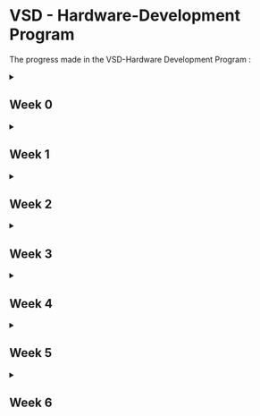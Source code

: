 # VSD - Hardware-Development Program
The progress made in the VSD-Hardware Development Program :
<details>
     <summary>
          <h2 id = 'Week 0'>Week 0</h2>
     </summary>
     Installation in UBUNTU
     <h3>System Information</h3>
     <ol>
          <li>OS: Ubuntu 22.04<br></li>
          <li>RAM: 8 GB<br></li>
          <li>Storage: 40 GB<br></li>
     </ol>
     <h3>Yosys</h3>
     Commands to install Yosys are as follows:
     
     ```
     sudo apt-get update
     git clone https://github.com/YosysHQ/yosys.git
     cd yosys
     sudo apt install make
     sudo apt-get install build-essential clang bison flex \
               libreadline-dev gawk tcl-dev libffi-dev git \
               graphviz xdot pkg-config python3 libboost-system-dev \
               libboost-python-dev libboost-filesystem-dev zlib1g-dev
     make config-gcc
     make 
     sudo make install
     ```

Successful installation of Yosys:
![yosys](https://github.com/SRINETHIR/Hardware-Design/assets/141196086/e9448497-7562-479f-b50e-dd6982d35ef0) 

<h3>GTKWave</h3>
Commands to install GTKWave are as follows:

```
sudo apt-get update
sudo apt install gtkwave
```

Successful installation of Gtkwave:
![GTKwave](https://github.com/SRINETHIR/Hardware-Design/assets/141196086/8808c5c5-11b5-448b-956a-29be9d0e0950)


<h3>iverilog</h3>
Commands to install iverilog are as follows:

```
sudo apt-get update
sudo apt-get install iverilog
```

Successful installation of iverilog:
![iverilog](https://github.com/SRINETHIR/Hardware-Design/assets/141196086/5835b475-6784-426a-aefa-0f1f47c2b5b8)

</details>

<details>
     <summary>
          <h2 id = 'Week 1'>Week 1</h2>
     </summary>
     <h3>Day 1</h3>
     
____

Stimulation of a 2x1 MUX using iverilog and synthesis of the MUX is done using Yosys. The simulation results of the MUX is plotted with a tool called gtkwave. Gtkwave tools use the vcd (value changing dump) file to get the simulation results.
<details>
     <summary>
          <h4 id = 'Simulation'>Simulation</h4>
     </summary>
     
Commands to simulate the RTL Design and plot it
     
     
```
iverilog  <name of verilog file: good_mux.v> <Name of the test bench: tb_good_mux.v>
./a.out
gtkwave <Nmae of vcd file: tb_good_mux.vcd>
```

<h4>iverilog</h4>

![1_good_mux_iverilog](https://github.com/SRINETHIR/Hardware-Design/assets/141196086/72636cbd-8991-42b1-a415-6faf9854598e)

<h4>gtkwave</h4>

![2_good_mux_gtkwave](https://github.com/SRINETHIR/Hardware-Design/assets/141196086/256eb1a8-8b87-4e63-9669-5dd08749d3e9)

</details>

<details>
     <summary>
          <h4 id = 'Synthesis'>Synthesis</h4>
     </summary>

<h4>Synthesis using Yosys</h4>
Yosys is a synthesizer used to convert the RTL Design to a netlist.<br>
Commands to synthesize and generate the netlist.

```
read_liberty -lib <path to .lib file>
read_verilog <Verilog file name>
synth -top <module name that has to be synthesised>
abc -liberty <path to .lib file>
```

Synthesized design of the good mux

![3_logic design good mux](https://github.com/SRINETHIR/Hardware-Design/assets/141196086/4c5bb1c7-cd8f-44f0-a31a-32185190d91c)

Commands to generate the netlist of good mux

```
write_verilog <name of the netlist to be generated.v>
write_verilog -noattr <name of the netlist to be generated.v>
```

![4_netlist good mux](https://github.com/SRINETHIR/Hardware-Design/assets/141196086/7e9bb20d-2b28-4fbd-9b08-d78a98e7c58f)

</details>

<h3>Day 2</h3>

____

Synthesis of multimodule file – with 2 submodules.<br><br>
Synthesis is important at the submodule level for 2 major reasons:
<ol>
          <li>When there is a presence of multiple instantiations of the same component, then the module is synthesized a single time and replicated multiple times in the top and need not be synthesized multiple times. Hence, this helps to save time.<br></li>
          <li>Dive and conquer – A massive device is divided into small units and given to the synthesizer tool which gives out the optimized netlist which is then placed together on the top layer. <br></li>
 </ol>

Hierarchical design – the design is constituted of submodules and the hierarchy is preserved

<details>
     <summary>
          <h4 id = 'Synthesis of Multiple Modules'> Synthesis of Multiple Modules <h4>
     </summary>

Commands used to Synthesize multiple modules hierarchical design:

```
read_liberty -lib <path to the .lib file>
read_verilog <name of the Verilog file>
synth_top <name given>
abc -liberty <path to the .lib file>
show <name given>
```

Hierarchical design generated 

![5_multimodule synth](https://github.com/SRINETHIR/Hardware-Design/assets/141196086/4af7455b-d730-44f8-bc94-60155dc21db0)

Generating a netlist for the hierarchical design

Command to generate the netlist of the hierarchical design
```
write_verilog -noattr <name given>
!vim <name given>
```

Netlist 

![6_multimodule netlist](https://github.com/SRINETHIR/Hardware-Design/assets/141196086/9c23125b-a53e-4afa-8211-5e877a468f8c)

</details>

<details>
     <summary>
          <h4 id = 'Synthesizing flattened multiple module'> Synthesizing flattened multiple module <h4>
     </summary>

Flattened design generation
Commands to flatten the design generated

```
flatten
show
```
Flattened Design:

![7_multimoduled_flatten](https://github.com/SRINETHIR/Hardware-Design/assets/141196086/73506e63-c6d9-496d-825b-7c77b8ebe9ed)

Commands to flatten and generate the flattened netlist

```
write_verilog -noattr <given name: multiple_modules_flat.v>
!vim <given name: multiple_modules_flat.v>
```

Flattened netlist

![7_multimoduled_flatten_netlist](https://github.com/SRINETHIR/Hardware-Design/assets/141196086/b708604b-18b3-4569-8941-2ba31cbfcae5)

</details>

<details>
     <summary>
          <h4 id = 'Sub module level synthesis'> Sub module level synthesis <h4>
     </summary>

Commands to synthesized design of sub-module:

```
read_liberty -lib <path to .lib file>
read_verilog <name of the verilog file>
synth -top sub_module1
abc -liberty  <path to .lib file>
show
```

Generated design of the submodule:

![8_submodule1_design](https://github.com/SRINETHIR/Hardware-Design/assets/141196086/a7b831aa-d032-4104-b5b8-19bd874fbb09)


</details>

<details>
     <summary>
          <h4 id = 'Simulation of Asynchronous reset'> Simulation of Asynchronous reset <h4>
     </summary>

Commands to simulate Asynchronous reset:

```
iverilog <Name of Verilog file: dff_asyncres.v Name of testbench: tb_dff_asyncres.v>
./a.out
gtkwave <Name of the vcd file: tb_dff_asyncres.vcd>

```

Plot for the simulation of Asynchronous reset:

![4_dff_asyncres_simulation](https://github.com/SRINETHIR/Hardware-Design/assets/141196086/6a07bf59-f8be-4366-a41e-2c72ee9fffa0)

</details>

<details>
     <summary>
          <h4 id = 'Simulation of Asynchronous set'> Simulation of Asynchronous set <h4>
     </summary>

Commands to simulate Asynchronous set:

```
iverilog <Name of Verilog file: dff_async_set.v Name of testbench: tb_dff_async_set.v>
./a.out
gtkwave <Name of the vcd file: tb_dff_async_set.vcd>

```

Plot for the simulation of the Asynchronous set:

![5_dff_async_set_simulation](https://github.com/SRINETHIR/Hardware-Design/assets/141196086/ff1f1381-111f-4fef-90d4-f0d0110a2a8e)

</details>

<details>
     <summary>
          <h4 id = 'Simulation of Synchronous reset'> Simulation of Synchronous reset <h4>
     </summary>

Commands to simulate Synchronous reset:

```
iverilog <Name of Verilog file: dff_syncres.v Name of testbench: tb_dff_syncres.v>
./a.out
gtkwave <Name of the vcd file: tb_dff_syncres.vcd>

```

Plot for the simulation of the Synchronous reset:

![6_dff_syncres_simulation](https://github.com/SRINETHIR/Hardware-Design/assets/141196086/85e9a1ee-7b5d-414d-8184-e25ed0ec8882)

</details>

<details>
     <summary>
          <h4 id = 'Synthesis of Asynchronous reset'> Synthesis of Asynchronous reset <h4>
     </summary>

Commands to simulate Asynchronous reset:

```
read_liberty <path to .lib file>
read_verilog -lib <name of Verilog file: dff_asyncres.v>
synth -top <Name given: dff_asyncres>
dfflibmap -liberty <path to .lib file>
abc -liberty <path to .lib file>
show

```

Design of the Asynchronous reset:

![1_dff_asyncres](https://github.com/SRINETHIR/Hardware-Design/assets/141196086/a304689a-b89e-46e6-a3df-51751f72f5a9)

</details>

<details>
     <summary>
          <h4 id = 'Synthesis of Asynchronous set'> Synthesis of Asynchronous set <h4>
     </summary>

Commands to simulate Asynchronous set:

```
read_liberty <path to .lib file>
read_verilog  -lib <name of Verilog file: dff_async_set.v>
synth -top <Name given: dff_async_set.v >
dfflibmap -liberty <path to .lib file>
abc -liberty <path to .lib file>
show

```

Design of the Asynchronous set:

![2_dff_async_set](https://github.com/SRINETHIR/Hardware-Design/assets/141196086/fd083ad5-5e68-4301-a5d9-03fde722f728)

</details>


<details>
     <summary>
          <h4 id = 'Synthesis of Synchronous reset'> Synthesis of Synchronous reset <h4>
     </summary>

Commands to simulate Synchronous reset:

```
read_liberty <path to .lib file>
read_verilog  -lib <name of Verilog file: dff_async_set.v>
synth -top <Name given: dff_async_set.v >
dfflibmap -liberty <path to .lib file>
abc -liberty <path to .lib file>
show

```

Design of the Synchronous reset:

![3_dff_syncres](https://github.com/SRINETHIR/Hardware-Design/assets/141196086/1bfcc4be-6d3b-4628-8d5c-d3347ff453e3)

</details>
</details>

<details>
     <summary>
          <h2 id = 'Week 2'>Week 2</h2>
     </summary>
          
<h3>Day 3</h3>
     
____

Any logic can be optimized to save the design's power and area. The logic available is generally combinational or sequential based on the components used. Techniques used to optimize combinational logic include constant propagation and boolean logic optimization techniques like K Map and Quine McKlusky.
<br>
<br>
<ol>
     <li> Constant Propagation (direct optimizarion) <br></li>
     <li> Boolean logic optimization <br></li>
     <ul>
          <li> K -Map </li>
          <li> Quine Mcklusky </li>
     </ul>
     </ol>
The sequential logic optimization techniques are majorly divided into Basic and advanced. Sequential constant propagation is one of the basic sequential logic optimizations. Whereas the advanced sequential logic optimization includes state optimization, retiring, and sequential logic cloning.
<br>
<ol>
     <li> Basic sequential logic optimization <br></li>
     <ul>
          <li> Sequential constant propagation - the flop always propagates a constant called the sequential propagation constant when the clock is also involved. </li>
     </ul>
     <li> Advanced sequential logic optimization <br></li>
     <ul>
          <li> State Optimization - Optimization of unused states </li>
          <li> Retiming - Splitting and pushing the combinational logic to decrease timings and increase the frequency. </li>
          <li> Sequential logic cloning - Physical aware synthesis to obtain an optimized floor plan. </li>
     </ul>
     </ol>

<details>
     <summary>
          <h4 id = 'Optimization of opt_check.v'> Optimization of opt_check.v <h4>
     </summary>

Commands to optimize opt_check.v:

```
yosys
read_liberty -lib <path to .lib file>
read_verilog <Name of Verilog file: opt_check.v>
synth -top <Given name: opt_check>
opt_clean -purge
abc -liberty <path to .lib file> 
show

```

Design of optimized opt_check.v:

![1_opt_check](https://github.com/SRINETHIR/Hardware-Design/assets/141196086/87a089aa-0d71-498f-9cb5-9d48bcaab02b)

The design of the opt_check is optimized by only using a 2 input and gate.

</details>

<details>
     <summary>
          <h4 id = 'Optimization of opt_check2.v'> Optimization of opt_check2.v <h4>
     </summary>

Commands to optimize opt_check2.v:

```
yosys
read_liberty -lib <path to .lib file>
read_verilog <Name of Verilog file: opt_check2.v>
synth -top <Given name: opt_check2>
opt_clean -purge
abc -liberty <path to .lib file> 
show

```

Design of optimized opt_check2.v:

![2_opt_check2](https://github.com/SRINETHIR/Hardware-Design/assets/141196086/5528b3f4-1398-48ba-a94f-f60a88a2f339)

The design of the opt_check2 is optimized by only using a 2 input or gate.


</details>

<details>
     <summary>
          <h4 id = 'Optimization of opt_check3.v'> Optimization of opt_check3.v <h4>
     </summary>

Commands to optimize opt_check3.v:

```
yosys
read_liberty -lib <path to .lib file>
read_verilog <Name of Verilog file: opt_check3.v>
synth -top <Given name: opt_check3>
opt_clean -purge
abc -liberty <path to .lib file> 
show

```

Design of optimized opt_check3.v:

![3_opt_check3](https://github.com/SRINETHIR/Hardware-Design/assets/141196086/7a5abb34-f41c-4723-bf93-67cfe91d6da9)

The design of the opt_check3 is optimized by only using a 3 input and gate.

</details>

<details>
     <summary>
          <h4 id = 'Optimization of opt_check4.v'> Optimization of opt_check4.v <h4>
     </summary>

Commands to optimize opt_check4.v:

```
yosys
read_liberty -lib <path to .lib file>
read_verilog <Name of Verilog file: opt_check4.v>
synth -top <Given name: opt_check4>
opt_clean -purge
abc -liberty <path to .lib file> 
show

```

Design of optimized opt_check4.v:

![4_opt_check4](https://github.com/SRINETHIR/Hardware-Design/assets/141196086/7aba50b4-62fb-46ca-93ca-7bcb2dcd83eb)

The design of the opt_check4 is optimized by only using a 2-input xor gate.

</details>

<details>
     <summary>
          <h4 id = 'Optimization of multiple_module_opt.v'> Optimization of multiple_module_opt.v <h4>
     </summary>

Commands to optimize multiple_module_opt.v:

```
yosys
read_liberty -lib <path to .lib file>
read_verilog <Name of Verilog file: multiple_module_opt.v>
synth -top <Given name: multiple_module_opt>
flatten
opt_clean -purge
abc -liberty <path to .lib file> 
show

```

Design of optimized multiple_module_opt.v:

![5_multiple_module_opt](https://github.com/SRINETHIR/Hardware-Design/assets/141196086/70938d69-d6de-443e-9604-e5e098e9de3b)

The design of the multiple_module_opt is optimized by only using a 2-input and gate and or gate.

</details>

<details>
     <summary>
          <h4 id = 'Optimization of multiple_module_opt2.v'> Optimization of multiple_module_opt2.v <h4>
     </summary>

Commands to optimize multiple_module_opt2.v:

```
yosys
read_liberty -lib <path to .lib file>
read_verilog <Name of Verilog file: multiple_module_opt2.v>
synth -top <Given name: multiple_module_opt2>
flatten
opt_clean -purge
abc -liberty <path to .lib file> 
show

```

Design of optimized multiple_module_opt2.v:

![6_multiple_module_opt2](https://github.com/SRINETHIR/Hardware-Design/assets/141196086/97e9eba5-b9a6-4997-8193-b35f87fbadf3)

The design of the multiple_module_opt2 is optimized by using no standard cells.

</details>

<details>
     <summary>
          <h4 id = 'Simulation of optimized dff_const1.v'> Simulation of optimized dff_const1.v <h4>
     </summary>

Commands to Simulation of optimized dff_const1.v:

```
iverilog <Name of verilog file: dff_const1.v Name of testbench: tb_dff_const1.v>
./a.out
gtkwave <Nmae of vcd file: tb_dff_const1.vcd>

```

Plot of optimized dff_const1.v:
From the plot, we can see that once the reset is low, Q waits for the next rising edge of the clock to change.

![1_simulation_const1](https://github.com/SRINETHIR/Hardware-Design/assets/141196086/5f2bb628-e43c-4624-a822-14066ab676dd)

</details>

<details>
     <summary>
          <h4 id = 'Synthesis of optimized dff_const1.v'> Synthesis of optimized dff_const1.v <h4>
     </summary>

Commands to Synthesis of optimized dff_const1.v:

```
yosys
read_liberty -lib <path to .lib file>
read_verilog <Name of verilog file: dff_const1.v>
synth -top <Given name: dff_const1>
dfflibmap -liberty <path to .lib file>
abc -liberty <path to .lib file>
show

```

Design of optimized dff_const1.v:

![2_synthesis_const1](https://github.com/SRINETHIR/Hardware-Design/assets/141196086/0bbb9afc-93ad-488e-a0ee-bd94a565fc04)

</details>

<details>
     <summary>
          <h4 id = 'Simulation of optimized dff_const2.v'> Simulation of optimized dff_const2.v <h4>
     </summary>

Commands to Simulation of optimized dff_const2.v:

```
iverilog <Name of verilog file: dff_const2.v Name of testbench: tb_dff_const2.v>
./a.out
gtkwave <Nmae of vcd file: tb_dff_const2.vcd>

```

Plot of optimized dff_const2.v:
From the plot, we can see that remains high regardless of the changes in reset and clock. This is because the clock has no rising edge once the reset goes low from high.

![3_simulation_const2](https://github.com/SRINETHIR/Hardware-Design/assets/141196086/c3d4f977-925c-4252-a4b0-24c73549bbc6)

</details>

<details>
     <summary>
          <h4 id = 'Synthesis of optimized dff_const2.v'> Synthesis of optimized dff_const2.v <h4>
     </summary>

Commands to Synthesis of optimized dff_const2.v:

```
yosys
read_liberty -lib <path to .lib file>
read_verilog <Name of verilog file: dff_const2.v>
synth -top <Given name: dff_const2>
dfflibmap -liberty <path to .lib file>
abc -liberty <path to .lib file>
show

```

Design of optimized dff_const2.v:

![4_synthesis_const2](https://github.com/SRINETHIR/Hardware-Design/assets/141196086/7368ceeb-6cfe-44ea-888f-99857b97b79c)

</details>

<details>
     <summary>
          <h4 id = 'Simulation of optimized dff_const3.v'> Simulation of optimized dff_const3.v <h4>
     </summary>

Commands to Simulation of optimized dff_const3.v:

```
iverilog <Name of verilog file: dff_const3.v Name of testbench: tb_dff_const3.v>
./a.out
gtkwave <Nmae of vcd file: tb_dff_const3.vcd>

```

Plot of optimized dff_const3.v:
From the plot, we can infer that Q does not follow Q1 directly. In the rising edge of the clock, Q1 takes some delay(Tcq) hence the high signal of Q1 is detected lately resulting in Q becoming high in the next rising edge of the clock. Due to this there is an instantaneous drop of the signal Q.

![1_simulation_const3](https://github.com/SRINETHIR/Hardware-Design/assets/141196086/d9ed5d0f-dd4b-40fd-82ed-2205e94c03a0)

</details>

<details>
     <summary>
          <h4 id = 'Synthesis of optimized dff_const3.v'> Synthesis of optimized dff_const3.v <h4>
     </summary>

Commands to Synthesis of optimized dff_const3.v:

```
yosys
read_liberty -lib <path to .lib file>
read_verilog <Name of verilog file: dff_const3.v>
synth -top <Given name: dff_const3>
dfflibmap -liberty <path to .lib file>
abc -liberty <path to .lib file>
show

```

Design of optimized dff_const3.v:

![2_synthesis_const3](https://github.com/SRINETHIR/Hardware-Design/assets/141196086/c80cbf9d-272f-4d85-8b54-cd38a6c5d5ff)

</details>

<details>
     <summary>
          <h4 id = 'Simulation of optimized dff_const4.v'> Simulation of optimized dff_const4.v <h4>
     </summary>

Commands to Simulation of optimized dff_const4.v:

```
iverilog <Name of verilog file: dff_const4.v Name of testbench: tb_dff_const4.v>
./a.out
gtkwave <Nmae of vcd file: tb_dff_const4.vcd>

```

Plot of optimized dff_const4.v:
From the plot we can infer the Q and Q1 both remain high regardless of  clock and reset.

![3_simulation_const4](https://github.com/SRINETHIR/Hardware-Design/assets/141196086/bdfcc35d-3123-439f-b476-a1a5c186d055)

</details>

<details>
     <summary>
          <h4 id = 'Synthesis of optimized dff_const4.v'> Synthesis of optimized dff_const4.v <h4>
     </summary>

Commands to Synthesis of optimized dff_const4.v:

```
yosys
read_liberty -lib <path to .lib file>
read_verilog <Name of verilog file: dff_const4.v>
synth -top <Given name: dff_const4>
dfflibmap -liberty <path to .lib file>
abc -liberty <path to .lib file>
show

```

Design of optimized dff_const4.v:

![4_synthesis_const4](https://github.com/SRINETHIR/Hardware-Design/assets/141196086/63313dcc-137d-4cb6-98a3-21f9ce44fa96)

</details>

<details>
     <summary>
          <h4 id = 'Simulation of optimized dff_const5.v'> Simulation of optimized dff_const5.v <h4>
     </summary>

Commands to Simulation of optimized dff_const5.v:

```
iverilog <Name of verilog file: dff_const5.v Name of testbench: tb_dff_const5.v>
./a.out
gtkwave <Nmae of vcd file: tb_dff_const5.vcd>

```

Plot of optimized dff_const5.v:
From the plot, we can infer that Q1 becomes high from low as soon as the reset goes low from high. Q follows Q1 in the next rising edge of the clock.

![1_Simulation_const5](https://github.com/SRINETHIR/Hardware-Design/assets/141196086/90afcfaf-057e-489c-b087-0610e043d425)

</details>

<details>
     <summary>
          <h4 id = 'Synthesis of optimized dff_const5.v'> Synthesis of optimized dff_const5.v <h4>
     </summary>

Commands to Synthesis of optimized dff_const5.v:

```
yosys
read_liberty -lib <path to .lib file>
read_verilog <Name of verilog file: dff_const5.v>
synth -top <Given name: dff_const5>
dfflibmap -liberty <path to .lib file>
abc -liberty <path to .lib file>
show

```

Design of optimized dff_const5.v:
The design is optimized in such a way that it uses only one flipflop. We can see that only the last bit of the counter toggles and hence only one flipflop is used. The unused bits are completely optimized without using flipflop as it is not related to the primary inputs. Used output - count[0].

![2_Synthesis_const5](https://github.com/SRINETHIR/Hardware-Design/assets/141196086/ec72b940-b1b0-445d-a439-42e4e66eecaa)

</details>

<details>
     <summary>
          <h4 id = 'Synthesis of optimized counter_opt.v'> Synthesis of optimized counter_opt.v <h4>
     </summary>

Commands to Synthesis of optimized counter_opt.v:

```
yosys
read_liberty -lib <path to .lib file>
read_verilog <Name of verilog file: counter_opt.v>
synth -top <Given name: counter_opt>
dfflibmap -liberty <path to .lib file>
abc -liberty <path to .lib file>
show

```

Design of optimized counter_opt.v:
All the 3 flipflops are used and the optimized design is shown below

![1_sysnthesis_counteropt](https://github.com/SRINETHIR/Hardware-Design/assets/141196086/8ebe1e29-c2ca-4fbf-8835-9fc9966dd03b)

</details>

<details>
     <summary>
          <h4 id = 'Synthesis of optimized counter_opt2.v'> Synthesis of optimized counter_opt2.v <h4>
     </summary>

Commands to Synthesis of optimized counter_opt2.v:

```
yosys
read_liberty -lib <path to .lib file>
read_verilog <Name of verilog file: counter_opt2.v>
synth -top <Given name: counter_opt>
dfflibmap -liberty <path to .lib file>
abc -liberty <path to .lib file>
show

```

Design of optimized counter_opt2.v:

![2_sysnthesis_counteropt2](https://github.com/SRINETHIR/Hardware-Design/assets/141196086/96b5f583-e58c-4980-860c-850c27af60b9)

</details>

<h3>Day 4</h3>
     
____


GLS is a gate-level stimulus. A single testbench will align for both a design and a netlist.
GLS is used to check the logical correctness of a design after the synthesis. GLS used here don't consider delay annotations but generally, it is made sure that the timing of the design is met. The meaning of and, or and many other keywords used in the netlist is mentioned in the gate-level verilog models. GLS is used to verify the functionality of the design.
<br>
<br>
There are many reasons to verify the functionality of the design. One of the major reasons is synthesis and simulation mismatch.
Synthesis and simulation mismatch is mainly due to:
<ol>
     <li> Missing sensitivity test </li>
     <li> Blocking vs Non - Blocking assignments </li>
     <li> Non standard verilog coding </li>
</ol>

Due to this kind of mismatch in the network in synthesis and simulation, it is important to run GLS (Gate Level Synthesis) and match the expected outputs in the simulation. It had to be made sure that there is no synthesis - simulation mismatch due to the various above mentioned reasons.

<details>
     <summary>
          <h4 id = 'RTL Simulation of ternary_operator_mux.v'> RTL Simulation of ternary_operator_mux.v <h4>
     </summary>

Commands to RTL Simulation of ternary_operator_mux.v:

```
iverilog <Name of Verilog file: ternary_operator_mux.v> <Nmae of test bench: tb_ternary_operator_mux.v>
./a.out
gtkwave tb_ternary_operator_mux.vdc

```

Plot of RTL simulated ternary_operator_mux.v:
The plot depicts a 2x1 Mux. That is the output y takes the value of i0 when the select is low and the output y takes the value of i1 when the select is high.

![1_ternaryoperator_rtlsimulation](https://github.com/SRINETHIR/Hardware-Design/assets/141196086/92d12933-f0ed-49d4-b049-7091e19f0743)

</details>

<details>
     <summary>
          <h4 id = 'Synthesis of ternary_operator_mux.v'> Synthesis of ternary_operator_mux.v <h4>
     </summary>

Commands to Synthesis of ternary_operator_mux.v:

```
yosys
read_liberty <path to .lib file>
read_verilog <name of Verilog file: ternary_operator_mux.v>
synth -top <Given name: ternary_operator_mux>
abc -liberty <path to .lib file>
write_verilog -noattr <name of netlist: ternary_operator_mux_net.v>
show

```

Design of ternary_operator_mux.v:

![2_ternaryoperator_design](https://github.com/SRINETHIR/Hardware-Design/assets/141196086/9fd54f5f-2e67-4a06-87a5-591cae3f03de)

Generated netlist of ternary_operator_mux.v

![3_netlist_ternaryoperator](https://github.com/SRINETHIR/Hardware-Design/assets/141196086/68a3a65d-4ef3-401e-960c-5288c22c16ba)

</details>

<details>
     <summary>
          <h4 id = 'GLS Simulation of ternary_operator_mux.v'> GLS Simulation of ternary_operator_mux.v <h4>
     </summary>

Commands to GLS Simulation of ternary_operator_mux.v:

```
iverilog <Path to primitives.v file > <Path to sky130_fd_sc_hd__tt_025C_1v80.lib> <Name of netlist: ternary_operator_mux_net.v> <Name of testbench: tb_ternary_operator_mux.v>
./a.out
gtkwave tb_ternary_operator_mux.vdc

```

The plot of GLS simulated ternary_operator_mux.v:
We can observe the mismatch in the simulation.

![4_ternaryoperator_GLSsimulation](https://github.com/SRINETHIR/Hardware-Design/assets/141196086/e792915d-f8eb-4a56-a88c-5c344097578c)

</details>

<details>
     <summary>
          <h4 id = 'RTL Simulation of bad_mux.v'> RTL Simulation of bad_mux.v <h4>
     </summary>

Commands to RTL Simulation of bad_mux.v:

```
iverilog <Name of verilog file: bad_mux.v> <Name of testbench: tb_bad_mux.v>
./a.out
gtkwave <tb_bad_mux.vcd> 

```

Plot of RTL simulated bad_mux.v:

![1_RTLsimulation_badmux](https://github.com/SRINETHIR/Hardware-Design/assets/141196086/15b81bfc-5eb0-45f3-9e97-96e4a7092b90)

</details>

<details>
     <summary>
          <h4 id = 'Synthesis of bad_mux.v'> Synthesis of bad_mux.v <h4>
     </summary>

Commands to Synthesis of bad_mux.v:

```
yosys
read_liberty <path to .lib file>
read_verilog <name of Verilog file: bad_mux.v>
synth -top <Given name: bad_mux>
abc -liberty <path to .lib file>
write_verilog -noattr <name of netlist: bad_mux_net.v>
show

```

Design of bad_mux.v:

![2_synthesis_badmux](https://github.com/SRINETHIR/Hardware-Design/assets/141196086/5d3493fb-d6ba-4ad1-8767-3af8d9a240dd)

Generated netlist of bad_mux.v

![3_netlist_badmux](https://github.com/SRINETHIR/Hardware-Design/assets/141196086/fcdce4fa-284f-41cd-8f86-7d0973e63e85)

</details>

<details>
     <summary>
          <h4 id = 'GLS Simulation of bad_mux.v'> GLS Simulation of bad_mux.v <h4>
     </summary>

Commands to GLS Simulation of bad_mux.v:

```
iverilog <Path to primitives.v file > <Path to sky130_fd_sc_hd__tt_025C_1v80.lib> <Name of netlist: bad_mux_net.v> <Name of testbench: tb_bad_mux.v>
./a.out
gtkwave tb_bad_mux.vdc

```

The plot of GLS simulated bad_mux.v:

![4_GLSsimulation_badmux](https://github.com/SRINETHIR/Hardware-Design/assets/141196086/c274a043-484a-4b72-bc9d-951748854705)

</details>


<details>
     <summary>
          <h4 id = 'RTL Simulation of blocking_caveat.v'> RTL Simulation of blocking_caveat.v <h4>
     </summary>

Commands to RTL Simulation of blocking_caveat.v:

```
iverilog <Name of verilog file: blocking_caveat.v> <Name of testbench: tb_blocking_caveat.v>
./a.out
gtkwave <tb_blocking_caveat.vcd> 

```

The plot of RTL simulated blocking_caveat.v:
From the plot we can see that, it acts like a flop as d takes the previous value and not the current evaluated value.

![1_RTL_simulation](https://github.com/SRINETHIR/Hardware-Design/assets/141196086/63b11c84-d295-4f26-aaf3-6f5ca71484b8)

</details>

<details>
     <summary>
          <h4 id = 'Synthesis of blocking_caveat.v'> Synthesis of blocking_caveat.v <h4>
     </summary>

Commands to Synthesis of blocking_caveat.v:

```
yosys
read_liberty <path to .lib file>
read_verilog <name of Verilog file: blocking_caveat.v>
synth -top <Given name: blocking_caveat>
abc -liberty <path to .lib file>
write_verilog -noattr <name of netlist: blocking_caveat _net.v>
show

```

Design of blocking_caveat.v:

![2_synthesis](https://github.com/SRINETHIR/Hardware-Design/assets/141196086/a35e671b-4702-4e36-ad07-205db1c3d899)

Generated netlist of blocking_caveat.v

![3_netlist](https://github.com/SRINETHIR/Hardware-Design/assets/141196086/f2fcf81c-9742-429f-ab37-27b74feee757)

</details>

<details>
     <summary>
          <h4 id = 'GLS Simulation blocking_caveat.v'> GLS Simulation of blocking_caveat.v <h4>
     </summary>

Commands to GLS Simulation of blocking_caveat.v:

```
iverilog <Path to primitives.v file > <Path to sky130_fd_sc_hd__tt_025C_1v80.lib> <Name of netlist: blocking_caveat _net.v> <Name of testbench: tb_ blocking_caveat .v>
./a.out
gtkwave tb_ blocking_caveat.vdc

```

The plot of GLS simulated blocking_caveat.v:
The correct plot can be seen as it takes the current value of d.

![4_GLS_simulation](https://github.com/SRINETHIR/Hardware-Design/assets/141196086/5bbeb91a-1948-46fe-a857-4a0e0fa47960)

</details>

</details>

<details>
     <summary>
          <h2 id = 'Week 3'>Week 3</h2>
     </summary>

<h3>What is RISC V? </h3>
     
____

RISC V stands for reduced instruction set computing – five, an open standard instruction set architecture (ISA). RISC V is a 32-bit processor with 31 general-purpose registers. RISC V has a highly optimized set of instructions for high efficiency and performance. RISC V is also highly portable, flexible, and compatible.

<h3> Piplining </h3>

____

Pipelining subdivides a single-cycle processor into five pipeline stages. Hence, Five instructions can be executed simultaneously, one in each stage. Since, each stage has only one – fifth of the entire logic, the clock frequency is approximately five times faster.

![risc](https://github.com/SRINETHIR/Hardware-Design/assets/141196086/a669e8f9-8fb3-48d1-8555-4e1ca4d893bf)

The pipelining stages of the architecture are:
<br>
<ol>
<li> Instruction fetch - the instruction to be executed next is fetched from memory. The instruction is retrieved from the address in the program counter (PC), and the PC is then incremented to point to the next instruction.</li><br>
<li> Decode - the fetched instruction is decoded to determine what actions are required. The opcode (operation code) and operands are identified.</li><br>
<li> Execute - the actual computation specified by the instruction is performed. For arithmetic and logic operations, the ALU (Arithmetic Logic Unit) is used.</li><br>
<li> Memory Access – Memory operations are handled in this stage. Data is read from the memory and placed in the register.</li><br>
<li> Write Back - the result is written back to the appropriate register in the register file.</li><br>
</ol>

<details>
     <summary>
          <h4 id = 'Basic of C'> Basic of C <h4>
     </summary>

Code to install leafpad editor

```
sudo snap install leafpad
```
The snippet for commands are used to open the leafpad editor, compile and run the written program 
```
leafpad <Given name of the C file – sum1ton.c> &
gcc <Name of the C file – sum1ton.c>
./a.out
```
C Program that is written in the Leafpad editor

![1_sum1ton_prgm](https://github.com/SRINETHIR/Hardware-Design/assets/141196086/8d1223d6-121a-4710-bfbe-bececc7c96bd)

Output of the C program written 

![2_output_prgm](https://github.com/SRINETHIR/Hardware-Design/assets/141196086/e3e87a48-9ecc-4b1f-9195-6c90c89583a5)
     
</details>


<details>
     <summary>
          <h4 id = 'RISC - V based lab'> RISC - V based lab <h4>
     </summary>

Compiling a C program with a RISC V compiler

The command to display the C code in the terminal is the cat command:
```
cat <Name of the C file: sum1ton.c>
```

![abc](https://github.com/SRINETHIR/Hardware-Design/assets/141196086/f6b09cf0-8ca0-4e17-88fe-bed500a7e537)

<h2> -O1 optimization of the code </h2>

Command to compile the C program with the RISC V compiler

```
riscv64-unknown-elf-gcc -O1 -mabi=lp64 -march=rv64i -o <Output file name: sum1ton.o> <Input C source file: sum1ton.c>

```
![4_file_generated](https://github.com/SRINETHIR/Hardware-Design/assets/141196086/cbf0dbd0-b435-42ff-9f9e-16c8fbbfa6c1)

Checking if the output file (sum1ton.o) is created after compiling
```
ls -ltr <Output file name: sum1ton.o>
```
![abc](https://github.com/SRINETHIR/Hardware-Design/assets/141196086/0c86c2eb-40c1-4dec-8795-659dbaca09f7)

To see the assembly-level language, the assembly code is a byte addressing the following command is used.

```
riscv64-unknown-elf-objdump -d <Output file name: sum1ton.o>
riscv64-unknown-elf-objdump -d <Output file name: sum1ton.o> | less
/main
```
The number of instructions that are present in the main function with O1 optimization:

(101bc-10184)/4 = E<br>
Decimal (E) = 14

14 instructions of the main function

![5_assemblycode_O1](https://github.com/SRINETHIR/Hardware-Design/assets/141196086/2aa760e8-8c26-4731-afc5-73bbb4d9ee94)

<h2> -Ofast optimization of the code </h2>

The number of instructions is reduced with increased speed by the following code with Ofast optimization(Maximum optimization):

```
riscv64-unknown-elf-gcc -Ofast -mabi=lp64 -march=rv64i -o <Output file name: sum1ton.o> <Input C source file: sum1ton.c>
riscv64-unknown-elf-objdump -d <Output file name: sum1ton.o> | less
/main
```

![xyz](https://github.com/SRINETHIR/Hardware-Design/assets/141196086/345f3d98-a4a6-4020-b5e3-4f4307026bca)

Assembly language for reduced instruction set with increased speed.<br>
The number of instructions that are present in the main function with Ofast optimization:

(100dc-100b0)/4 = B<br>
Decimal (B) = 11<br>
11 instructions of the main function

![6_assemblycode_Ofast](https://github.com/SRINETHIR/Hardware-Design/assets/141196086/515df89c-c430-46e2-b453-3524fb98781d)

From the above observation, we can infer that the number of instructions changes as we use different optimization flags. We can see that the Ofast optimization flag (11 instructions) has fewer instructions than when the O1 optimization flag (14 instructions) is used.<br>

`/main` is used to locate the main function of the C program.<br><br>
`riscv64-unknown-elf-gcc` - risc64 indicates the architecture.<br><br>
`elf` - elf is the executable and linkable format is the file format which is generally used for executable files.<br><br>
`lp64` - Indicates that the system uses 64-bit architecture with long integer and pointer.<br><br>
`rv64i` - i stands for interger in 64 bit RISC V.<br>

**General Optimization flags:**

> ` -O1 ` -  This is the optimization flag. This compilation flag optimizes the code without greatly affecting the compilation time. It reduces the code size and improves performance without significantly increasing compilation time. It maintains the speed between space and the speed of the code.
> <br>
> <br>
> ` -Ofast `: The Ofast flag is for maximum code optimization.
> <br>
> <br>
> ` -O0 `: This is the default no-optimization state.
> <br>
> <br>
> ` -O2 `: This is a higher level of optimization. It helps to look for a balance between the compilation time and the run time performance.
> <br>
> <br>
>  ` -O3 `: This is the maximum optimization that involves maximum and aggressive optimization. Try to achieve the ideal performance with compilation time lesser than the execution speed.
> <br>
> <br>
> ` Os `: This flag is used to optimize the code size by reducing the code size, which is useful for efficient memory usage.
  
Command to run the program with RISC V compiler and to execute the program to get the output
```
riscv64-unknown-elf-gcc -Ofast -mabi=lp64 -march=rv64i -o <Output file name: sum1ton.o> <Input C source file: sum1ton.c>
spike pk <Name of the output file: sum1ton.o>

```
The output is displayed in the terminal

![1_risc_prgmoutput](https://github.com/SRINETHIR/Hardware-Design/assets/141196086/f0240a75-f979-46b1-aa43-155acabd8fd5)

Command to open the debugger to debug

```
spike -d pk <Name of the output file: sum1ton.o>

```
![1_degger](https://github.com/SRINETHIR/Hardware-Design/assets/141196086/a0a07eb4-e45e-4802-bb0c-7cdc00f61259)

Command to run the program counter to rum till a particular address
```
Until pc 0 <Memory location till which the program runs: 100b0>
```

![2_run](https://github.com/SRINETHIR/Hardware-Design/assets/141196086/cd738260-c45a-4408-9830-61000e8d39b8)

To view the contents of the register
```
reg 0 a2
```
![1_content](https://github.com/SRINETHIR/Hardware-Design/assets/141196086/65847b8d-afed-456d-a0ec-2faa7a44d373)

From the current instruction, if we want to run the next instruction, enter is being pressed. Once the enter key is pressed the debugger runs the next instruction.

![1](https://github.com/SRINETHIR/Hardware-Design/assets/141196086/a1367484-c30d-4e1c-b5ae-835f339370cc)

We can see from the above screenshot that a value of (0x7a) is moved to the register a2, and hence if we view the value content of the register a2 we can observe the value to be 0x7a.

![1](https://github.com/SRINETHIR/Hardware-Design/assets/141196086/7b532840-eb01-4453-b7cf-062891b6c6a3)

The command lui is load upper immediate which load the value to the destination register of the upper immediate where the upper immediate means the bits from 12 to 21 a2[31:12].

</details>

<details>
     <summary>
          <h4 id = 'Simulation of RISC V'> Simulation of RISC V <h4>
     </summary>

Commands to simulate RISC V
```
iverilog <Nmae of Verilog file: risc_v.v> <Name of testbench: risc_v_tb.v>
./a.out
gtkwave <Name of vcd file: risc_v.vcd>

```
![1_risc_simulationCommands](https://github.com/SRINETHIR/Hardware-Design/assets/141196086/15dea9e9-114a-47f1-b471-815b8f986c8a)

The memory address of each instruction is specified in the Verilog code of the RISC V and we can observe the output of the instructions in the respective memory locations.

![address](https://github.com/SRINETHIR/Hardware-Design/assets/141196086/7c7c0275-92d4-4cc8-bfc0-910fb381651b)


|  **Operation**  |  **Hardcoded ISA**  |  
|  :----:  |  :----:  |  
|  ADD R6, R2, R1  |  32'h02208300  |  
|  SUB R7, R1, R2  |  32'h02209380  |  
|  AND R8, R1, R3  |  32'h0230a400  |  
|  OR R9, R2, R5  |  32'h02513480  |  
|  XOR R10, R1, R4  |  32'h0240c500  |  
|  SLT R1, R2, R4  |  32'h02415580  |  
|  ADDI R12, R4, 5  |  32'h00520600  |  
|  BEQ R0, R0, 15  |  32'h00f00002  |  
|  SW R3, R1, 2  |  32'h00209181  |  
|  LW R13, R1, 2  |  32'h00208681  |  
|  SRL R16, R14, R2  |  32'h00271803  |
|  SLL R15, R1, R2  |  32'h00208783  |

The output waveform of simulated RISC V for each instruction is given below

----------------------------------------------------------------------------------------------------------------

1. **```ADD R6, R2, R1```**
   
   The ADD instruction is stored in the memory location 32'h02208300.<br>
   The ADD instruction is used to perform integer addition. It adds the values of two source registers and stores the result in a destination register.<br>
   <p align = "center"> R6 = R2 + R1 </p>
   
   Value stored in the register ID_EX_A is 1 <br>
   Value stored in the register ID_EX_B is 2 <br>
   &nbsp;&nbsp;&nbsp;&nbsp;&nbsp;&nbsp;&nbsp;&nbsp;&nbsp;&nbsp;&nbsp;&nbsp;&nbsp;&nbsp;&nbsp;&nbsp;&nbsp;&nbsp;&nbsp;&nbsp;&nbsp;&nbsp;&nbsp;&nbsp;1 + 2 = 3<br>
   Hexadecimal(3) = 00000003<br>
   Hence the output of the ADD instruction is 00000003
   
![1_ADD](https://github.com/SRINETHIR/Hardware-Design/assets/141196086/4ff036f3-fe67-43ef-aba8-28a22a372c72)

----------------------------------------------------------------------------------------------------------------

2. **```SUB R7, R1, R2```**
   
   The SUB instruction is stored in the memory location 32'h02209380.<br>
   The SUB instruction is used to perform integer subtraction. It subtracts the values of two source registers and stores the result in a destination register.<br>
   <p align = "center"> R7 = R2 - R1 </p>
   
   Value stored in the register ID_EX_A is 1 <br>
   Value stored in the register ID_EX_B is 2 <br>
   &nbsp;&nbsp;&nbsp;&nbsp;&nbsp;&nbsp;&nbsp;&nbsp;&nbsp;&nbsp;&nbsp;&nbsp;&nbsp;&nbsp;&nbsp;&nbsp;&nbsp;&nbsp;&nbsp;&nbsp;&nbsp;&nbsp;&nbsp;&nbsp;1 - 2 = -1<br>
   Hexadecimal(-1) = FFFFFFFF<br>
   Hence the output of the ADD instruction is FFFFFFFF

![2_SUB](https://github.com/SRINETHIR/Hardware-Design/assets/141196086/7331c0bc-a287-4e24-ba0a-4ab6a0deb850)

----------------------------------------------------------------------------------------------------------------

3. **```AND R8, R1, R3```**
   
   The AND instruction is stored in the memory location 32'h0230a400.<br>
   The AND instruction is used to perform a bitwise AND operation between two registers. The result is stored in a destination register.<br>
   <p align = "center"> R8 = R3 & R1 </p>
   
   Value stored in the register ID_EX_A is 3 <br>
   Value stored in the register ID_EX_B is 1 <br>
   &nbsp;&nbsp;&nbsp;&nbsp;&nbsp;&nbsp;&nbsp;&nbsp;&nbsp;&nbsp;&nbsp;&nbsp;&nbsp;&nbsp;&nbsp;&nbsp;&nbsp;&nbsp;&nbsp;&nbsp;&nbsp;&nbsp;&nbsp;&nbsp;binary(3) & binary(1) <br>
   &nbsp;&nbsp;&nbsp;&nbsp;&nbsp;&nbsp;&nbsp;&nbsp;&nbsp;&nbsp;&nbsp;&nbsp;&nbsp;&nbsp;&nbsp;&nbsp;&nbsp;&nbsp;&nbsp;&nbsp;&nbsp;&nbsp;&nbsp;&nbsp;0011 & 0001 = 0001<br>
   Hexadecimal(0001) = 00000001<br>
   Hence the output of the AND instruction is 00000001
   

 ![3_AND](https://github.com/SRINETHIR/Hardware-Design/assets/141196086/f96b3e51-0c17-4a41-b93b-ac68d5e7200d)

----------------------------------------------------------------------------------------------------------------

4. **```OR R9, R2, R5```**
   
   The OR instruction is stored in the memory location 32'h02513480.<br>
   The OR instruction is used to perform a bitwise OR operation between two registers. The result is stored in a destination register.<br>
   <p align = "center"> R9 = R5 | R2 </p>
   
   Value stored in the register ID_EX_A is 2 <br>
   Value stored in the register ID_EX_B is 5 <br>
   &nbsp;&nbsp;&nbsp;&nbsp;&nbsp;&nbsp;&nbsp;&nbsp;&nbsp;&nbsp;&nbsp;&nbsp;&nbsp;&nbsp;&nbsp;&nbsp;&nbsp;&nbsp;&nbsp;&nbsp;&nbsp;&nbsp;&nbsp;&nbsp;binary(2) & binary(5) <br>
   &nbsp;&nbsp;&nbsp;&nbsp;&nbsp;&nbsp;&nbsp;&nbsp;&nbsp;&nbsp;&nbsp;&nbsp;&nbsp;&nbsp;&nbsp;&nbsp;&nbsp;&nbsp;&nbsp;&nbsp;&nbsp;&nbsp;&nbsp;&nbsp;0010 & 0101 = 0111<br>
   Hexadecimal(0111) = 00000007<br>
   Hence the output of the OR instruction is 00000007

  ![4_OR](https://github.com/SRINETHIR/Hardware-Design/assets/141196086/a5015274-9b63-4aff-8dc7-fd38d326d820)

----------------------------------------------------------------------------------------------------------------

5. **```XOR R10, R1, R4```**
   
   The XOR instruction is stored in the memory location 32'h0240c500.<br>
   The XOR instruction is used to perform a bitwise XOR operation between two registers. The result is stored in a destination register.<br>
   <p align = "center"> R10 = R4 ^ R1 </p>
   
   Value stored in the register ID_EX_A is 1 <br>
   Value stored in the register ID_EX_B is 4 <br>
   &nbsp;&nbsp;&nbsp;&nbsp;&nbsp;&nbsp;&nbsp;&nbsp;&nbsp;&nbsp;&nbsp;&nbsp;&nbsp;&nbsp;&nbsp;&nbsp;&nbsp;&nbsp;&nbsp;&nbsp;&nbsp;&nbsp;&nbsp;&nbsp;binary(1) ^ binary(4) <br>
   &nbsp;&nbsp;&nbsp;&nbsp;&nbsp;&nbsp;&nbsp;&nbsp;&nbsp;&nbsp;&nbsp;&nbsp;&nbsp;&nbsp;&nbsp;&nbsp;&nbsp;&nbsp;&nbsp;&nbsp;&nbsp;&nbsp;&nbsp;&nbsp;0001 & 0100 = 0101<br>
   Hexadecimal(0101) = 00000005<br>
   Hence the output of the XOR instruction is 00000005

  ![5_XOR](https://github.com/SRINETHIR/Hardware-Design/assets/141196086/aa88adfc-49cc-4ae8-bbbb-bcf37baff901)

----------------------------------------------------------------------------------------------------------------

6. **```SLT R1, R2, R4```**
   
   The SLT instruction is stored in the memory location 32'h02415580.<br>
   The SLT instruction is used to compare two registers and set a destination register to 1 if the first source register is less than the second source register, otherwise it sets the destination register to 0.
   <p align = "center">
         R1 = SLT R4 R2 <br><br>
   </p>
Logic of SLT: 
> if(R2 < R4){ <br>
> &nbsp;&nbsp;&nbsp;&nbsp;&nbsp;&nbsp;&nbsp;&nbsp;&nbsp;&nbsp;&nbsp;&nbsp;&nbsp;&nbsp;&nbsp;&nbsp;&nbsp;&nbsp;&nbsp;&nbsp;&nbsp;&nbsp;&nbsp;&nbsp;1 }<br>
> else{ <br>
> &nbsp;&nbsp;&nbsp;&nbsp;&nbsp;&nbsp;&nbsp;&nbsp;&nbsp;&nbsp;&nbsp;&nbsp;&nbsp;&nbsp;&nbsp;&nbsp;0 }<br><br>
   
   Value stored in the register ID_EX_A is 2 <br>
   Value stored in the register ID_EX_B is 4 <br>
   &nbsp;&nbsp;&nbsp;&nbsp;&nbsp;&nbsp;&nbsp;&nbsp;&nbsp;&nbsp;&nbsp;&nbsp;&nbsp;&nbsp;&nbsp;&nbsp;&nbsp;&nbsp;&nbsp;&nbsp;&nbsp;&nbsp;&nbsp;&nbsp;2 < 4 <br>
   &nbsp;&nbsp;&nbsp;&nbsp;&nbsp;&nbsp;&nbsp;&nbsp;&nbsp;&nbsp;&nbsp;&nbsp;&nbsp;&nbsp;&nbsp;&nbsp;&nbsp;&nbsp;&nbsp;&nbsp;&nbsp;&nbsp;&nbsp;&nbsp;= 1<br>
   Hexadecimal(1) = 00000001<br>
   Hence the output of the SLT instruction is 00000001

![6_SLT](https://github.com/SRINETHIR/Hardware-Design/assets/141196086/f0544c91-b750-4030-99ad-def3f07de63a)

----------------------------------------------------------------------------------------------------------------

 7. **```ADDI R12, R4, 5```**
   
   The ADDI instruction is stored in the memory location 32'h00520600.<br>
   The ADDI instruction stands for add immediate which is used to perform integer addition between a register and an immediate (constant) value. The result is stored in a destination register.<br>
   <p align = "center"> R12 = R4 + R5 </p>
   
   Value stored in the register ID_EX_A is 4 <br>
   Value stored in the register ID_EX_B (Immediate Constant) is 5 <br>
   &nbsp;&nbsp;&nbsp;&nbsp;&nbsp;&nbsp;&nbsp;&nbsp;&nbsp;&nbsp;&nbsp;&nbsp;&nbsp;&nbsp;&nbsp;&nbsp;&nbsp;&nbsp;&nbsp;&nbsp;&nbsp;&nbsp;&nbsp;&nbsp;4 + 5 = 9<br>
   Hexadecimal(9) = 00000009<br>
   Hence the output of the ADDI instruction is 00000009
   
 ![7_ADDI](https://github.com/SRINETHIR/Hardware-Design/assets/141196086/2c2899e4-2934-4d53-b298-b755b29c5886)

----------------------------------------------------------------------------------------------------------------

8. **```BEQ R0, R0, 15```**
   
   The BEQ instruction is stored in the memory location 32'h00f00002.<br>
   The BEQ stands for branch if equal, which is used to  compare two registers and branch to a specified address if the values in the registers are equal
   <p align = "center">
         BEQ Source register 1, Source register 2, offset value <br><br>
   </p>

If both the source registers are equal then an offset value is added to the program counter and is obtained as output.
Logic of BEQ: 
> if(R0 = R0){ <br>
> &nbsp;&nbsp;&nbsp;&nbsp;&nbsp;&nbsp;&nbsp;&nbsp;&nbsp;&nbsp;&nbsp;&nbsp;&nbsp;&nbsp;&nbsp;&nbsp;&nbsp;&nbsp;&nbsp;&nbsp;&nbsp;&nbsp;&nbsp;&nbsp;program counter = program counter + Offset value }<br><br>

   Value stored in the register ID_EX_A (R0) is R0 <br>
   Value stored in the register ID_EX_B (R0) is R0 <br>
   The offset value that is added to the program counter is 15 <br>
   &nbsp;&nbsp;&nbsp;&nbsp;&nbsp;&nbsp;&nbsp;&nbsp;&nbsp;&nbsp;&nbsp;&nbsp;&nbsp;&nbsp;&nbsp;&nbsp;&nbsp;&nbsp;&nbsp;&nbsp;&nbsp;&nbsp;&nbsp;&nbsp;R0 = R0 <br>
   &nbsp;&nbsp;&nbsp;&nbsp;&nbsp;&nbsp;&nbsp;&nbsp;&nbsp;&nbsp;&nbsp;&nbsp;&nbsp;&nbsp;&nbsp;&nbsp;&nbsp;&nbsp;&nbsp;&nbsp;&nbsp;&nbsp;&nbsp;&nbsp;=> PC = PC + 15;<br>

   Decimal(0B) + 15 = 25<br>
   Hexadecimal(25) = 19<br>
   Hence the output of the BEQ instruction is 00000019

![10_BEQ](https://github.com/SRINETHIR/Hardware-Design/assets/141196086/cc5e3721-31cf-4489-b9e2-a7fbd008ac15)

----------------------------------------------------------------------------------------------------------------

</details>

<details>
     <summary>
          <h4 id = 'Synthesis of RISC V'> Synthesis of RISC V <h4>
     </summary>

Commands to synthesize RISC V
```
yosys
read_liberty -lib <path to .lib file>
read_verilog <Verilog file name: risc_v.v>
synth -top <module name that has to be synthesized>
abc -liberty <path to .lib file>
write_verilog -noattr <Name of Netlist; risc_v_net.v>

```

We can see that the netlist for the RISC V design has been created in the directory 

![5_riscv_netlist](https://github.com/SRINETHIR/Hardware-Design/assets/141196086/f27a45df-766b-4369-a87b-55d6c201734a)

</details>

<details>
     <summary>
          <h4 id = 'GLS Simulation of RISC V'> GLS Simulation of RISC V <h4>
     </summary>

Commands for GLS simulation RISC V
```
iverilog <Path to primitives.v file > <Path to sky130_fd_sc_hd__tt_025C_1v80.lib> <Name of netlist: risc_v_net.v> <Name of testbench: risc_v_tb.v>
./a.out
gtkwave risc_v.vdc

```

![3_risc_GLSsimulationCommands](https://github.com/SRINETHIR/Hardware-Design/assets/141196086/7a0392dc-28b5-4819-87bc-9396fa3b1939)

The output waveform of Gate level simulated (GLS) RISC V for each instruction

1. **```ADD R6, R2, R1```**

![1_ADD](https://github.com/SRINETHIR/Hardware-Design/assets/141196086/4b1e4cf3-4864-4f3a-b977-a8e58c1de7e8)

2.  **```SUB R7, R1, R2```**

![2_SUB](https://github.com/SRINETHIR/Hardware-Design/assets/141196086/0f27ad05-8694-472d-b966-02f039eadd14)

3.  **```AND R8, R1, R3```**

![3_AND](https://github.com/SRINETHIR/Hardware-Design/assets/141196086/08a46470-9312-4685-ac27-55323511c51d)

4.  **```OR R9, R2, R5```**

![4_OR](https://github.com/SRINETHIR/Hardware-Design/assets/141196086/73468b98-77fb-43f8-8178-b31b62f26492)

5.  **```XOR R10, R1, R4```**

![5_XOR](https://github.com/SRINETHIR/Hardware-Design/assets/141196086/32b5daf0-4bfc-45ac-ba1a-643e7d86061b)

6.  **```SLT R1, R2, R4```**

![6_SLT](https://github.com/SRINETHIR/Hardware-Design/assets/141196086/40ca092a-6045-42ae-978d-0c9819b858ef)

7.  **```ADDI R12, R4, 5```**

![7_ADDI](https://github.com/SRINETHIR/Hardware-Design/assets/141196086/ff46d001-79a6-46c7-9ce4-97023e9b3624)

8.  **```BEQ R0, R0, 15```**

![10_BEQ](https://github.com/SRINETHIR/Hardware-Design/assets/141196086/cd2d229e-732d-4716-9cca-0e456418a459)


We can observe from the waveforms that the output of the Simulated waveform and GLS output waveform match and there is no mismatch.

</details>

</details>


<details>
     <summary>
          <h2 id = 'Week 4'>Week 4</h2>
     </summary>
     <h3>Installing OpenSTA</h3>

     git clone https://github.com/parallaxsw/OpenSTA.git
     cd OpenSTA
     mkdir build
     cd build
     cmake ..
     make

sta for static timing analysis

![1](https://github.com/user-attachments/assets/4c5e36fb-ac44-4e14-bf4e-345d2a059a3c)

Tcl file configuration to perform the static timing analysis

![tcl](https://github.com/user-attachments/assets/6865e26e-6dbf-44a2-a3b8-13370bc6c748)

STA for fast library

![4_sta_ff](https://github.com/user-attachments/assets/1d132e74-84b9-4558-98ee-38c7e03e8ea6)

STA for slow library

![5_sta_ss](https://github.com/user-attachments/assets/329a0db9-58ae-486c-b97b-b7918fa600f5)
![6_sta_ss_2](https://github.com/user-attachments/assets/53e7dd10-6154-4854-abcb-43174c601ba8)

STA for typical library

![7_sta_tt_1](https://github.com/user-attachments/assets/864ab847-29f1-4f49-bbda-84b7935a9859)
![8_sta_tt_2](https://github.com/user-attachments/assets/efc2e84f-fb1a-47e4-bb66-bd56dce1d13b)

TCL file to generate the output files

![tcll_report](https://github.com/user-attachments/assets/ef2159c6-1bd1-4f1c-bcd2-f51950814256)


Output files generated

![out](https://github.com/user-attachments/assets/f909fed2-9f06-4f6c-8b5f-3b672f74e9bc)

TNS

![8_TNS](https://github.com/user-attachments/assets/da29767a-60dc-4a1f-9dd7-7fb26a533e45)

WNS

![9_WNS](https://github.com/user-attachments/assets/122a1782-4572-4c1a-a916-969bfbf4b4ec)


</details>
<details>
     <summary>
          <h2 id = 'Week 5'>Week 5</h2>
     </summary>
SDC constraints

![d_sdc](https://github.com/user-attachments/assets/660dadb3-d417-4883-b5d2-173639cf061c)

TCL file

![c_tcl](https://github.com/user-attachments/assets/62964f8a-373e-45d6-8a37-9252d5ed810d)

SDC exported

![a_export_sdc1](https://github.com/user-attachments/assets/6762003e-0aa1-495d-bc4b-e99bdb01ee7a)

![b_export_sdc2](https://github.com/user-attachments/assets/0fcc6129-5c5d-44c3-9d53-4a4597bbf0c9)

</details>

<details>
     <summary>
          <h2 id = 'Week 6'>Week 6</h2>
     </summary>

A chip design contains various components inside the chip. A few of those components are listed below:

1.  **```PADS```** - Pads are used to send the signals inside the chip. Signals move from inside to outside or outside to inside through these pads.<br><br>
2.  **```CORE```** - All the digital logic of the chip is present inside the core of the chip (like OR gate, AND gate, etc.)<br><br>
3.  **```DIE```** - Die is the sides of the entire chip that surrounds the core of the chip.<br><br>
4.  **```FOUNDARY IPs```** - The blocks which are present in the core of the chip like ADC, DAC, SRAM, etc are the boundary IPs. The performance of the electronic devices depends on the boundary IPs.<br><br>
5.  **```MACROS```** - Macros are mostly purely digital logic. But when compared to macros, foundry IPs require some amount of intelligence to continue.<br>

<h2>RISC V instruction set architecture (ISA)</h2>
&nbsp;&nbsp;&nbsp;&nbsp;&nbsp;&nbsp;&nbsp;&nbsp;&nbsp;&nbsp; Software applications are composed of small functions that are compiled and executed. These functions are translated into hardware-specific instructions by a compiler, which is then converted into binary machine language using an assembler. The compiler's instructions serve as an intermediate layer between the C language and binary language. To implement these instructions and produce binary output, an RTL (Register Transfer Level) description language is used. The netlist, synthesized from the RTL, is then converted into hardware through physical design implementation.

<h2>ASIC flow - Application-specific integrated circuits flow</h2>
Major elements that are required to design ASIC are:
<ul>
     <li>Hardware description language</li>
     <li>EDA tools</li>
     <li>PDKs-Process design kits</li>
</ul>
The OpenLane Architecture and the OpenLane flow stages are depicted below:
<br><br>

![1](https://github.com/user-attachments/assets/3c5da553-29dd-4e27-86b6-58952d9fd3ee) 

<br><br>
The simplified flow from RTL to GDSII is as given below:
<br><br>

![2](https://github.com/user-attachments/assets/45c22368-97be-4c00-af2c-6b9553635232)
<br><br>
<details>
     <summary>
          <h4 id = 'Design preparation Setup'>Design preparation Setup</h4>
     </summary>

The below set of code is used for the basic design preparation setup of OpenLane

```
docker
./flow.tcl -interactive
package require openlane 0.9
```
**```Docker```** - This command is used to provide a suitable environment for the OpenLane flow to run.<br><br>
**```./flow.tcl -interactive```** - This command runs the flow.tcl script in interactive mode. The -interactive flag likely indicates that the script will require user input or will run in a mode where the user can interact with it in real time.<br><br>
**```package require openlane 0.9```** - This command inputs and loads all the OpenLnae packages of version 0.9 which are required.<br><br><br>

![3](https://github.com/user-attachments/assets/3fb6a977-c397-4085-9611-d509fe26d73e)

 The design that we need to run the OpenLane flow is kept in the designs folder inside the OpenLane folder. Each design is present as a folder which has the src folder, config file, and skywater130 nm pdk(process design kit). Inside the src folder it contains the Verilog design file and the sdc constraints used for timing analysis.<br>

 ```
prep -design <Design folder name>
 ```
The above command sets up the necessary files and configurations for the design process. It creates a specific location from where the flow fetches the file and merges the lef files and the tlef files.<br>
Once the preparation is complete a run folder is created which has a folder with the date of creation. The config.tcl file inside the run folder makes sure that it shows the default parameters.

![1](https://github.com/user-attachments/assets/3471ce15-b948-41d7-89ee-cdafd31c428e)

</details>

<h3>The different stages of OpenLane flow are explained in detail below:</h3>

<details>
     <summary>
          <h4 id = 'Synthesis'>Synthesis</h4>
     </summary>

&nbsp;&nbsp;&nbsp;&nbsp;&nbsp;&nbsp;&nbsp;&nbsp;&nbsp;&nbsp; Synthesis is the digital design process where the high-level behavioral description of a circuit (usually written in hardware description languages like Verilog or VHDL) is translated into a gate-level netlist. This gate-level netlist is composed of logic gates and flip-flops, which are the fundamental building blocks of digital circuits. These blocks are from the Standard cell libraries.<br>
Once the preparation is complete the command used to synthesize is given below,
```
run_synthesis
```
The above command is to run both yosys synthesis and ABC. Once the synthesis is complete reports and results will be generated in the respective folder.<br>

![2](https://github.com/user-attachments/assets/f5b7acb3-9d86-4916-98da-5181fca658e5)

The Flop Ratio is calculated by,
```math
Flop\ Ratio = \frac{Number\ of\ D\ Flip\ Flops}{Total\ Number\ of\ Cells}
```
```math
Percentage\ of\ DFF's = Flop\ Ratio * 100
```
<br>
From the synthesized report we get the number of D flipflops and total number of cells as,<br>

![4](https://github.com/user-attachments/assets/c1a7f03b-c566-46be-8574-1e38cfcc130a)
<br><br>
From the synthesized report we can calculate the flop ratio as,
```math
Flop\ Ratio = \frac{1618}{7138} = 0.2266741384
```
```math
Percentage\ of\ DFF's = 0.2266741384 * 100 = 22.66741384\ \%
```
</details>
<details>
     <summary>
          <h4 id = 'Floor and power planning'>Floor and power planning</h4>
     </summary>

In floor planning, there are various steps involved in floor planning,
<h3>Width and height of core and die</h3>
<br>
Defining the dimensions of the chip is mostly dependent on the dimensions of the logic gates used that is the standard cells. Dimensions of the wire used to connect the cells also play a major role in defining the dimensions of the chip.<br><br>

**```CORE```** - A core is the section of the chip where the fundamental logic of the design is placed. <br><br>
**```DIE```** - Core is inside the die. Die encapsulates the core, which is the small semiconductor material specimen on which the fundamental circuit is fabricated.<br><br>
When the circuit which includes the standard cells and flipflops together completely occupies the complete core then it means that it has 100% utilization of the core.<br>
Utilization of the core is given by,

```math
Utilization\ Factor = \frac{Area\ occupied\ by\ Netlist}{Total\ Area\ of\ Core}
```
```math
Percentage\ of\ Utilization\ Factor = Utilization\ Factor * 100
```

When the utilization factor is 1 the the core is completely occupied by the cells no external cells can be added to the core. Ideally, the utilization factor percentage is taken to be 50%  or 60%.<br>
The aspect ratio is the ratio between the height of the chip to the width of the chip.

```math
Aspect\ Ratio = \frac{Height}{Width}
```
```math
Percentage\ of\ Aspect\ Ratio = Aspect\ Ratio * 100
```

For a square chip, the Aspect ratio is equal to 1.<br>
Extra area in the core is kept ideally for optimization to place some buffers.
<br>
<h3>Pre Placed cells</h3>
<br>
A single netlist can be divided into multiple subblocks that can be used together and separately according to the needs. Preplaced cells can be used multiple times. The functionality of the replaced cells is implemented once and instantiated multiple times in the netlist. The placement of these preplaced cells or IPs is called Floor Planning. Preplaced cells are placed even before placement and routing. These pre-placed cells are not moved during the placement and routing and remain in the fixed place.
<br><br>
<h3>De-Coupling Capacitors</h3>
The preplaced cells have to be surrounded by de-coupling capacitors. Whenever a logic state is switching from logic 0 to logic 1, the supply voltage has to send some charge, which charge the capacitor from 0 to 1. This current requirement is met by the supply voltage. Similarly while shifting from logic 1 to logic 0, Vss takes the charge and discharges the capacitor. But practically, when a power supply flows through a piece of wire there is a drop due to the resistance and inductance associated with the wire.<br>
When the output at the end of the wire goes below the noise margin then logic 1 is not detected as 1.
Decoupling capacitors are huge capacitors filled with charge which are connected parallel to the circuit. The equivalent voltage across the decoupling capacitor is the input voltage. Once the preplaced cells are surrounded by de-coupling capacitors, local communication is taken care.
<br><br>
<h3>Power Planning</h3>
The signal that travels from one pre-placed cell to another pre-placed cell requires some extra power from the power supply to maintain the logic. Decoupling capacitor can't be placed all over the chip as it is not feasible and hence require the power supply. When a 16-bit bus is connected to an inverter, all the capacitors charged to be discharge to 0 through the ground which causes a ground bounce. And only one ground is available to discharge. Ground buses can settle later. But when the size of the ground bounce Ghosts is greater than the noise margin then it enters to an undefined state which is not predictable. Similarly, when all capacitors, try to charge simultaneously It causes a voltage group as it demands from a single main supply. Both the problem of voltage droop and ground bounce is due to the presence of only one single source power supply. <>When there are multiple source power supplies and multiple Vdd, power can be taken from the nearest power supply, or drop current can be dropped to the nearest ground.
<br><br>
<h3>Pin placement</h3>
Complete knowledge of the design is required for the pin placement. Clock ports are bigger than the data ports. As the clock ports drives, all the cells are completely on the chip and hence the clock ports requires the least resistance.
As higher the area, lower will be the resistance and hence clog ports are bigger.
<br><br>
<h3>Logical cell placement blockage</h3>
Automated placement and routing tools do not place any cells in a particular area where the io pins are placed (DIE). Therefore, the area is reserved for pen location.
<br><br>

Run the below command to get the floor plan of the design,
```
run_floorplan
```
<br>

![1](https://github.com/user-attachments/assets/c30babf5-f5d6-4c1c-b73b-6ead34eb0ef1)
<br>
To view the layout after the floorplan, run the below command in the floorplan results directory:

```
magic -T <path to .tech file> lef read <path to .lef file> def read <name of .def file> &
```
<br>
     
![2](https://github.com/user-attachments/assets/28533f8c-b224-4426-90c8-b16f18f8f859)
<br>

Screenshot of the floorplan viewed with magic:
<br>
![1](https://github.com/user-attachments/assets/3765a953-31c8-41c4-b443-7269b2cb8026)
<br>
We could observe that the ports are placed equidistant as mentioned:
<br>
![1](https://github.com/user-attachments/assets/6c2986cf-a554-4c6f-b727-222ba41c37a3)
<br>
Metal layers are configured correctly:
<br>
![1](https://github.com/user-attachments/assets/07a4be58-7529-4047-948c-8f3cf9a31a5f)
<br>
De-Coupling capacitor:
<br>
![1](https://github.com/user-attachments/assets/bfb25dbd-3a23-48ed-bd95-6d9665a869e2)
<br>
All the unplaced standard cells are placed in the left corner:
<br>
![2](https://github.com/user-attachments/assets/84c27a20-c77d-44c8-887a-a35671dbb50f)
<br>
</details>
<details>
     <summary>
          <h4 id = 'Placement'>Placement</h4>
     </summary>

Run the below command to complete the placement of the design,
```
run_placement
```
<br>

![1](https://github.com/user-attachments/assets/bce1c1d0-6c03-43c6-bcac-0e4beaad5d7c)
<br>

![2](https://github.com/user-attachments/assets/ac5add61-9c21-4efe-9b80-536efb41c933)
<br>

To view the layout after the floorplan, run the below command in the floorplan results directory:

```
magic -T <path to .tech file> lef read <path to .lef file> def read <name of .def file> &
```
<br>

![3](https://github.com/user-attachments/assets/390cc80a-6e02-4d19-8caa-370a394b5204)
<br>

Layout after placement:
<br>
![1](https://github.com/user-attachments/assets/ded63354-9208-4b00-aba5-2f4a44d35ebc)

</details>
<details>
     <summary>
          <h4 id = 'SPICE extraction and post layout spice Simulation'>SPICE extraction and post layout spice Simulation </h4>
     </summary>

Git clone the repository **```(https://github.com/nickson-jose/vsdstdcelldesign.git)```** to get the already built .mag file which is already built for the inverter using the command.
```
git clone <HTPPS web URL to clone: https://github.com/nickson-jose/vsdstdcelldesign.git>
```
The clone folder has the .mag file **```(skt130A_inv.mag)```** for the invertor,
<br>

![1](https://github.com/user-attachments/assets/6bd121d2-da07-4360-a5a4-fb860d04f594)

<br>
Command to open the .mag file to view the layout of the inverter:

```
magic -T <Name of .tech file: sky130A.tech> <Nmae of .mag file: sky130A_inv.mag> &
```

![2](https://github.com/user-attachments/assets/8d6e2b1b-21fb-4bf8-9c95-16e1101d602e)

<br>
The layout of the inverter is viewed with magic:

![1](https://github.com/user-attachments/assets/da1d92ab-f1c6-4de3-b3fc-ac26b2716822)

<br>
Checking the NMOS and PMOS of the inverter layout:<br>

![nmos](https://github.com/user-attachments/assets/2199ff66-5fc1-4993-b2a1-fb77109a64cb)
<br>
![pmos](https://github.com/user-attachments/assets/07b736c9-61bb-4d9f-978d-25c79e7d6e2d)
<br><br>
Checking if the drain of PMOS and drain of NMOS is connected and to output:<br>
To check if any two parts of the inverter layout are connected, press S three times so that all the connected region gets highlighted.
<br>
![1](https://github.com/user-attachments/assets/ff052d66-b194-4b12-82cf-a6db994f40c6)

<br>
Source of PMOS connected Vdd
<br>

![1](https://github.com/user-attachments/assets/4a16a12d-4efa-4064-a4b7-f2e5c002ab45)

<br>
Source of NMOS connected Vss (Ground).
<br>

![2](https://github.com/user-attachments/assets/700bcbb8-4238-4c44-b0dc-6b836fee9ca4)
<br>

<h4>SPICE extraction:</h4><br>
Command to extract the ext file from magic:

```
extract all
ext2spice cthresh 0 rthresh 0
ext2spice
```
<br>

![2](https://github.com/user-attachments/assets/0b011cbf-2874-47a3-8e96-c55bd5f42360)
<br>

Creating the Spice file with the ext file:
<br> 

![1](https://github.com/user-attachments/assets/99338de5-a30f-464a-a2c8-db4d197f01da)
<br> 

![2](https://github.com/user-attachments/assets/5d19b549-baf3-47fc-9fc6-efd242c3d2c8)
<br>

Once these commands are done we can observe the spice file being created in the location,
<br>

![1](https://github.com/user-attachments/assets/db157108-4b42-4e76-9e97-e57be1065c88)
<br>

The created spice file:
<br>

![2_spicefile](https://github.com/user-attachments/assets/7a4e7183-9783-4ca8-946b-8c410ee513fc)

<br>

Dimension of the grid in the layout:<br>
![1_dimension](https://github.com/user-attachments/assets/ac9beb37-41f9-41b7-89a6-a7cc451588e0)
<br>
Edit the spice file according to the layout.<br>

![2](https://github.com/user-attachments/assets/415e1ee1-c1aa-45ef-9192-520bf6eb8f17)
 
<br>
<h4>SPICE simulation:</h4><br>

To get the waveform and simulate it with ngspice run the following commands:
```
ngspice <Nae of the spice file: sky130_inv.spice>
plot y vs time a
```
![1](https://github.com/user-attachments/assets/a1497ffc-3a99-4b15-8635-8861b15a8fbd)

<br>
Fall transition delay is the time taken to fall from 80% of the maximum value(Vdd) to 20% to the maximum value(Vdd). Similarly, rise transition delay is the time taken to rise from 20% to the maximum value(Vdd) to 80% of the maximum value(Vdd).

Rise transition delay:
<br>
```math
Rise\ transition\ time = Time\ taken\ for\ output\ to\ rise\ to\ 80\% - Time\ taken\ for\ output\ to\ rise\ to\ 20\%
```
```math
20\%\ of\ VDD = 0.66
```
```math
80\%\ of\ VDD = 2.64
```
<br>
20% Of the VDD = 0.66:
<br>

![20](https://github.com/user-attachments/assets/105be3a4-a3ef-45ee-917f-f3566e5de8f1)
<br>
80% Of the VDD:
<br>

![80](https://github.com/user-attachments/assets/0ea6e46d-e134-4676-8ee1-e1690f278139)
<br>

```math
Rise\ transition\ time = 2.20467 - 2.16824 = 0.036943\ ns = 36.943\ ps
```

<br>
Fall transition delay:
<br>

```math
Fall\ transition\ time = Time\ taken\ for\ output\ to\ fall\ to\ 20\% - Time\ taken\ for\ output\ to\ fall\ to\ 80\%
```
```math
20\%\ of\ VDD = 0.66
```
```math
80\%\ of\ VDD = 2.64
```
<br>
20% Of the VDD = 0.66:
<br>

![20](https://github.com/user-attachments/assets/faa96529-5269-47b6-86d5-ddeddb5dca1b)
<br>
80% Of the VDD:
<br>

![80](https://github.com/user-attachments/assets/663cb8f6-848a-4d91-b4f2-4130ee774398)
<br>

```math
Rise\ transition\ time = 8.06645 - 8.04008 = 0.02637\ ns = 26.37\ ps
```
Rise Cell delay is the difference between the time taken by the output to reach 50% and the time taken by the input to reach 50% when the output is rising. Whereas, Fall cell delay is the difference between the time taken by the output to reach 50% and the time taken by the input to reach 50% when the output is falling.<br>

Rise Cell Delay:

```math
Rise\ Cell\ Delay = Time\ taken\ for\ output\ to\ rise\ to\ 50\% - Time\ taken\ for\ input\ to\ fall\ to\ 50\%
```
```math
50\%\ of\ VDD = 1.65
```
<br>
Time taken for the input to fall to 50% of the output:
<br>

![fall](https://github.com/user-attachments/assets/221cef1f-a0b3-4a16-9c1b-4b006ce5be33)
<br>
Time taken for the output to rise to 50% of the output:
<br>

![rise](https://github.com/user-attachments/assets/ad97e794-d5f2-423a-919f-cdfe22b36871)

```math
Rise\ Cell\ Delay = 2.18661 - 2.14992 = 0.03669\ ns = 36.69\ ps
```
<br>
Fall Cell Delay:
<br>

```math
Fall\ Cell\ Delay = Time\ taken\ for\ output\ to\ fall\ to\ 50\% - Time\ taken\ for\ input\ to\ rise\ to\ 50\%
```
```math
50\%\ of\ 3.3\ V = 1.65\ V
```
<br>
Time taken for the input to rise to 50% of the output:
<br>

![rise](https://github.com/user-attachments/assets/cacfaa9c-da32-488a-a69f-1975e5ff7d9e)
<br>
Time taken for the output to fall to 50% of the output:
<br>

![fall](https://github.com/user-attachments/assets/02d69dda-2963-4ccf-977e-8073988892cc)
<br>

```math
Fall\ Cell\ Delay = 4.05326 - 4.05004 = 0.00322\ ns = 3.22\ ps
```

<br>
</details>
<details>
     <summary>
          <h4 id = 'Condtions for custom designed cell layout'>Condtions for custom designed cell layout</h4>
     </summary>

lef file has information regarding input ports, output ports, power, and grid information. No information regarding the logic is present in the lef file. The lef file is enough for placement and routing. Lef file can be extracted from the .mag file. <br>

Guidelines that have to be followed in making a standard cell set are:
1) The input and output ports must be at the intersection of vertical and horizontal tracks.
2) The standard cell's width must be an even multiple of the track pitch.
3) The cell's height should be an odd multiple of vertical pitch.
<br><br>
tracks.info of sky130_fd_sc_hd
<br>

![2](https://github.com/user-attachments/assets/9ab56fb8-7df2-43c6-8eaf-43b61e808515)

<br>
Command to convert grig info to track info:
```
grid Xspacing Yspacing Xorgin Yorgin
```
<br>

![1](https://github.com/user-attachments/assets/c0460dee-edeb-42fd-a996-58d1a8aeea33)
<br>

We could see that the input and output ports is at the intersection of the vertical and horizontal tracks. This make sure that the route can reach the port from both y and x direction. 
![1](https://github.com/user-attachments/assets/e1cb53ad-f6a4-436e-9f55-813e31544dc0)

<br>
<br>
X pitch from the track info is 0.46 um
<br>

![1](https://github.com/user-attachments/assets/311669b5-1b1c-4817-9d49-feaeb4af7b92)


The width of the standard cell should be an odd multiple of x pitch.<br>
 hence,<br>

![1](https://github.com/user-attachments/assets/3b3dff59-2bed-4269-8013-91dcd14df8b0)
<br>

 ```math
 0.5 + 1 + 1 + 0.5 = 3
```
 ```math
Width\ of\ standard\ cell = 0.46 * 3 = 1.38\ um
```
 
<br>
Similarly, the height of the standard cell should be an even multiple of y pitch
<br>

![1](https://github.com/user-attachments/assets/f97f0670-267c-4d5a-9ac9-ff580514cc3b)

<br>

```math
 0.5 + 1 +1 + 1 + 1 + 1 + 1 + 1 + 0.5 = 8
```
 ```math
Height\ of\ standard\ cell = 0.34 * 8 = 2.72\ um
```
</details>

<details>
     <summary>
          <h4 id = 'Extracting lef file'>Extracting lef file</h4>
     </summary>

Run the command in the magic tkcon window to save the layout with the preferred name
<br>
```
save <Name of the .mag file: sky130_vsdinv.mag>
```
<br>

![1_save](https://github.com/user-attachments/assets/83e50ef3-613e-4541-9132-12be8671750a)
<br>

Command to create and extract the lef file<br>
```
lef write <Name of the left file: sky130_vsdinv.lef> 
```
<br>

![1](https://github.com/user-attachments/assets/26da5f48-ec38-4c5e-b59c-4a24e4f8ebe7)
<br>

Screenshot of generated lef file:
<br>

![1](https://github.com/user-attachments/assets/9bdb24c5-7194-45f8-9bab-f293e0cd96f9)
<br>

Copy and move the generated lef files and the Sky Water Lib file for different processes to the src folder of your design.
<br>
![2](https://github.com/user-attachments/assets/4852131d-8daf-4a1a-b48f-b48be5ae5b89)
<br>

Edit the config.tcl file to add the lef file to the OpenLnae flow.<br>
Include these commands in the config.tcl file of the design.<br>
```
set ::env(LIB_SYNTH) "$::env(OPENLANE_ROOT)/designs/riscv/src/sky130_fd_sc_hd__typical.lib"
set ::env(LIB_FASTEST) "$::env(OPENLANE_ROOT)/designs/riscv/src/sky130_fd_sc_hd__fast.lib"
set ::env(LIB_SLOWEST) "$::env(OPENLANE_ROOT)/designs/riscv/src/sky130_fd_sc_hd__slow.lib"
set ::env(LIB_TYPICAL) "$::env(OPENLANE_ROOT)/designs/riscv/src/sky130_fd_sc_hd__typical.lib"

set ::env(EXTRA_LEFS) [glob $::env(OPENLANE_ROOT)/designs/$::env(DESIGN_NAME)/src/*.lef]
```
![1](https://github.com/user-attachments/assets/ae33a081-df95-4c0a-9e45-3a0b077920e2)
<br>
</details>

<details>
     <summary>
          <h4 id = 'Including the lef file with the custom riscv design'>Including the lef file with the custom riscv design</h4>
     </summary>

To continue with old already existing OpenLane run files use the following command:
```
docker
./flow.tcl -interactive
prep -design <design name: riscv> -tag <Name of the run folder: 02-08_14-37> -overwrite
```
![1](https://github.com/user-attachments/assets/7bd9135f-7dd2-49c5-b189-2978675b7700)
<br>
Run the following commands to include the lef file into the OpenLane flow:
```
set lefs [glob $::env(DESIGN_DIR)/src/*.lef]
add_lefs -src $lefs
```
![1](https://github.com/user-attachments/assets/d16eae5a-5639-49a5-8dec-c540c3fc164c)
<br>

Now run the synthesis part<br>
We could see 562 instances of our invertor cell in the riscv design<br>
![1](https://github.com/user-attachments/assets/e44b2458-2266-4060-9dc7-b9d6d69914ce)




</details>
</details>

